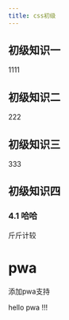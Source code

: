 ```yaml
---
title: css初级
---
```


## 初级知识一
1111
## 初级知识二
222
## 初级知识三
333
## 初级知识四
### 4.1 哈哈
斤斤计较

# pwa

添加pwa支持

hello pwa !!!